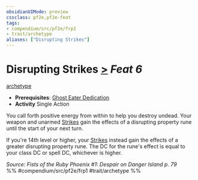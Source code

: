 ```yaml
---
obsidianUIMode: preview
cssclass: pf2e,pf2e-feat
tags:
- compendium/src/pf2e/frp1
- trait/archetype
aliases: ["Disrupting Strikes"]
---
```

# Disrupting Strikes  [>](../../rules/core-rulebook/chapter-9-playing-the-game.md#Actions "Single Action") *Feat 6*  
[archetype](../../rules/traits/archetype.md)  

- **Prerequisites**: [Ghost Eater Dedication](ghost-eater-dedication-frp1.md)
- **Activity** Single Action

You call forth positive energy from within to help you destroy undead. Your weapon and unarmed [Strikes](../../rules/actions/strike.md) gain the effects of a disrupting property rune until the start of your next turn.

If you're 14th level or higher, your [Strikes](../../rules/actions/strike.md) instead gain the effects of a greater disrupting property rune. The DC for the rune's effect is equal to your class DC or spell DC, whichever is higher.

*Source: Fists of the Ruby Phoenix #1: Despair on Danger Island p. 79*  
%% #compendium/src/pf2e/frp1 #trait/archetype %%